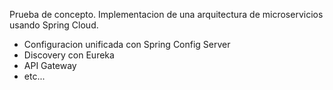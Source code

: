 Prueba de concepto.
Implementacion de una arquitectura de microservicios usando Spring Cloud.
- Configuracion unificada con Spring Config Server
- Discovery con Eureka
- API Gateway
- etc...
